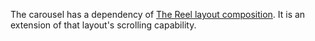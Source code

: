 The carousel has a dependency of
[The Reel layout composition](/design-system/css-compositions/#reel).
It is an extension of that layout's scrolling capability.
